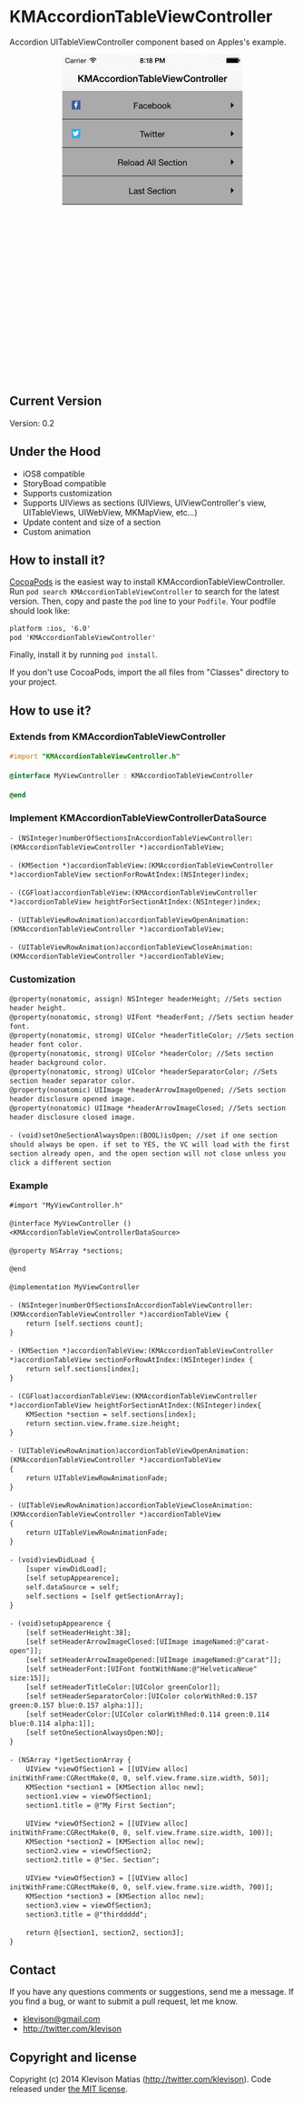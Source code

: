 # KMAccordionTableViewController

Accordion UITableViewController component based on Apples's example.

<p align="center">
  <img align="center" src="juLug4JLzx.gif" alt="...">
</p>

## Current Version

Version: 0.2

## Under the Hood

* iOS8 compatible
* StoryBoad compatible
* Supports customization
* Supports UIViews as sections (UIViews, UIViewController's view, UITableViews, UIWebView, MKMapView, etc...)
* Update content and size of a section
* Custom animation

## How to install it?

[CocoaPods](http://cocoapods.org) is the easiest way to install KMAccordionTableViewController. Run ```pod search KMAccordionTableViewController``` to search for the latest version. Then, copy and paste the ```pod``` line to your ```Podfile```. Your podfile should look like:

```
platform :ios, '6.0'
pod 'KMAccordionTableViewController'
```

Finally, install it by running ```pod install```.

If you don't use CocoaPods, import the all files from "Classes" directory to your project.

## How to use it?

### Extends from KMAccordionTableViewController

```objective-c
#import "KMAccordionTableViewController.h"

@interface MyViewController : KMAccordionTableViewController

@end
```

### Implement KMAccordionTableViewControllerDataSource

```objc
- (NSInteger)numberOfSectionsInAccordionTableViewController:(KMAccordionTableViewController *)accordionTableView;

- (KMSection *)accordionTableView:(KMAccordionTableViewController *)accordionTableView sectionForRowAtIndex:(NSInteger)index;

- (CGFloat)accordionTableView:(KMAccordionTableViewController *)accordionTableView heightForSectionAtIndex:(NSInteger)index;

- (UITableViewRowAnimation)accordionTableViewOpenAnimation:(KMAccordionTableViewController *)accordionTableView;

- (UITableViewRowAnimation)accordionTableViewCloseAnimation:(KMAccordionTableViewController *)accordionTableView;
```

### Customization

```objc
@property(nonatomic, assign) NSInteger headerHeight; //Sets section header height.
@property(nonatomic, strong) UIFont *headerFont; //Sets section header font.
@property(nonatomic, strong) UIColor *headerTitleColor; //Sets section header font color.
@property(nonatomic, strong) UIColor *headerColor; //Sets section header background color.
@property(nonatomic, strong) UIColor *headerSeparatorColor; //Sets section header separator color.
@property(nonatomic) UIImage *headerArrowImageOpened; //Sets section header disclosure opened image.
@property(nonatomic) UIImage *headerArrowImageClosed; //Sets section header disclosure closed image.

- (void)setOneSectionAlwaysOpen:(BOOL)isOpen; //set if one section should always be open. if set to YES, the VC will load with the first section already open, and the open section will not close unless you click a different section
```

### Example

```objc
#import "MyViewController.h"

@interface MyViewController () <KMAccordionTableViewControllerDataSource>

@property NSArray *sections;

@end

@implementation MyViewController

- (NSInteger)numberOfSectionsInAccordionTableViewController:(KMAccordionTableViewController *)accordionTableView {
    return [self.sections count];
}

- (KMSection *)accordionTableView:(KMAccordionTableViewController *)accordionTableView sectionForRowAtIndex:(NSInteger)index {
    return self.sections[index];
}

- (CGFloat)accordionTableView:(KMAccordionTableViewController *)accordionTableView heightForSectionAtIndex:(NSInteger)index{
    KMSection *section = self.sections[index];
    return section.view.frame.size.height;
}

- (UITableViewRowAnimation)accordionTableViewOpenAnimation:(KMAccordionTableViewController *)accordionTableView
{
    return UITableViewRowAnimationFade;
}

- (UITableViewRowAnimation)accordionTableViewCloseAnimation:(KMAccordionTableViewController *)accordionTableView
{
    return UITableViewRowAnimationFade;
}

- (void)viewDidLoad {
    [super viewDidLoad];
    [self setupAppearence];
    self.dataSource = self;
    self.sections = [self getSectionArray];
}

- (void)setupAppearence {
    [self setHeaderHeight:38];
    [self setHeaderArrowImageClosed:[UIImage imageNamed:@"carat-open"]];
    [self setHeaderArrowImageOpened:[UIImage imageNamed:@"carat"]];
    [self setHeaderFont:[UIFont fontWithName:@"HelveticaNeue" size:15]];
    [self setHeaderTitleColor:[UIColor greenColor]];
    [self setHeaderSeparatorColor:[UIColor colorWithRed:0.157 green:0.157 blue:0.157 alpha:1]];
    [self setHeaderColor:[UIColor colorWithRed:0.114 green:0.114 blue:0.114 alpha:1]];
    [self setOneSectionAlwaysOpen:NO];
}

- (NSArray *)getSectionArray {
    UIView *viewOfSection1 = [[UIView alloc] initWithFrame:CGRectMake(0, 0, self.view.frame.size.width, 50)];
    KMSection *section1 = [KMSection alloc new];
    section1.view = viewOfSection1;
    section1.title = @"My First Section";

    UIView *viewOfSection2 = [[UIView alloc] initWithFrame:CGRectMake(0, 0, self.view.frame.size.width, 100)];
    KMSection *section2 = [KMSection alloc new];
    section2.view = viewOfSection2;
    section2.title = @"Sec. Section";

    UIView *viewOfSection3 = [[UIView alloc] initWithFrame:CGRectMake(0, 0, self.view.frame.size.width, 700)];
    KMSection *section3 = [KMSection alloc new];
    section3.view = viewOfSection3;
    section3.title = @"thirddddd";

    return @[section1, section2, section3];
}
```

## Contact

If you have any questions comments or suggestions, send me a message. If you find a bug, or want to submit a pull request, let me know.

* klevison@gmail.com
* http://twitter.com/klevison

## Copyright and license

Copyright (c) 2014 Klevison Matias (http://twitter.com/klevison). Code released under [the MIT license](LICENSE).

